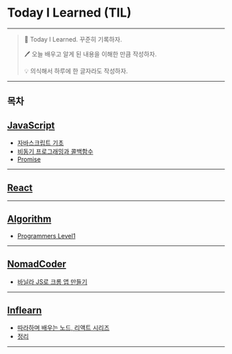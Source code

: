# Today I Learned (TIL)
---
>📝 Today I Learned. 꾸준히 기록하자.
>
>🖊 오늘 배우고 알게 된 내용을 이해한 만큼 작성하자.
> 
>💡 의식해서 하루에 한 글자라도 작성하자.

---
목차
---

## [JavaScript][JavaScript]

* [자바스크립트 기초](https://github.com/Jang-oi/TIL/blob/main/JavaScript/%EC%9E%90%EB%B0%94%EC%8A%A4%ED%81%AC%EB%A6%BD%ED%8A%B8%EA%B8%B0%EC%B4%88.md)
* [비동기 프로그래밍과 콜백함수](https://github.com/Jang-oi/TIL/blob/main/JavaScript/%EB%B9%84%EB%8F%99%EA%B8%B0%ED%94%84%EB%A1%9C%EA%B7%B8%EB%9E%98%EB%B0%8D%EA%B3%BC%20%EC%BD%9C%EB%B0%B1%ED%95%A8%EC%88%98.md)
* [Promise](https://github.com/Jang-oi/TIL/blob/main/JavaScript/Promise.md)
---
## [React][React]

---
## [Algorithm][Algorithm]

* [Programmers Level1](https://github.com/Jang-oi/TIL/tree/main/Algorithm/solve)
---
## [NomadCoder][NomadCoder]

* [바닐라 JS로 크롬 앱 만들기](https://github.com/Jang-oi/TIL/tree/main/NomadCoder/%EB%B0%94%EB%8B%90%EB%9D%BC%20JS%EB%A1%9C%20%ED%81%AC%EB%A1%AC%20%EC%95%B1%20%EB%A7%8C%EB%93%A4%EA%B8%B0)
---
## [Inflearn][Inflearn]

* [따라하며 배우는 노드, 리액트 시리즈](https://github.com/Jang-oi/TIL/tree/main/Inflearn/%EB%94%B0%EB%9D%BC%ED%95%98%EB%A9%B0%20%EB%B0%B0%EC%9A%B0%EB%8A%94%20%EB%85%B8%EB%93%9C%2C%20%EB%A6%AC%EC%95%A1%ED%8A%B8%20%EC%8B%9C%EB%A6%AC%EC%A6%88/bolier-plate)
* [정리](https://github.com/Jang-oi/TIL/blob/main/Inflearn/%EB%94%B0%EB%9D%BC%ED%95%98%EB%A9%B0%20%EB%B0%B0%EC%9A%B0%EB%8A%94%20%EB%85%B8%EB%93%9C%2C%20%EB%A6%AC%EC%95%A1%ED%8A%B8%20%EC%8B%9C%EB%A6%AC%EC%A6%88/week.md)

---

[JavaScript]: /JavaScript
[React]: /React
[Algorithm]: /Algorithm
[NomadCoder]: /NomadCoder
[Inflearn]: /Inflearn
